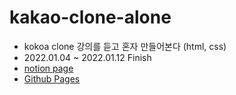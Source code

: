 # kakao-clone-alone

- kokoa clone 강의를 듣고 혼자 만들어본다 (html, css)
- 2022.01.04 ~ 2022.01.12 Finish
- [notion page](https://www.notion.so/daf2046bea104e828857e334694b9917)
- [Github Pages]()